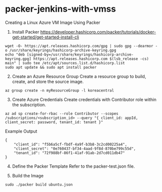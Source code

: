 # packer-jenkins-with-vmss


Creating a Linux Azure VM Image Using Packer

1. Install Packer
https://developer.hashicorp.com/packer/tutorials/docker-get-started/get-started-install-cli

```
wget -O- https://apt.releases.hashicorp.com/gpg | sudo gpg --dearmor -o /usr/share/keyrings/hashicorp-archive-keyring.gpg
echo "deb [signed-by=/usr/share/keyrings/hashicorp-archive-keyring.gpg] https://apt.releases.hashicorp.com $(lsb_release -cs) main" | sudo tee /etc/apt/sources.list.d/hashicorp.list
sudo apt update && sudo apt install packer
```


2. Create an Azure Resource Group
Create a resource group to build, create, and store the source image.
```
az group create -n myResourceGroup -l koreacentral
```


3. Create Azure Credentials
Create credentials with Contributor role within the subscription.
```
az ad sp create-for-rbac --role Contributor --scopes /subscriptions/<subscription_id> --query "{ client_id: appId, client_secret: password, tenant_id: tenant }"
```
Example Output
```
{
    "client_id": "f5b6a5cf-fbdf-4a9f-b3b8-3c2cd00225a4",
    "client_secret": "0e760437-bf34-4aad-9f8d-870be799c55d",
    "tenant_id": "72f988bf-86f1-41af-91ab-2d7cd011db47"
}
```


4. Define the Packer Template
Refer to the packer-test.json file.



5. Build the Image
```
sudo ./packer build ubuntu.json
```
